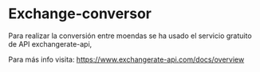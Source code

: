 # Exchange-conversor

Para realizar la conversión entre moendas se ha usado el servicio gratuito de API exchangerate-api,

Para más info visita: https://www.exchangerate-api.com/docs/overview
